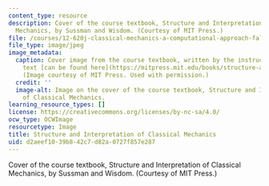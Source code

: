 ```yaml
---
content_type: resource
description: Cover of the course textbook, Structure and Interpretation of Classical
  Mechanics, by Sussman and Wisdom. (Courtesy of MIT Press.)
file: /courses/12-620j-classical-mechanics-a-computational-approach-fall-2008/d2aeef1039b842c7d82a0727f857e287_12-620jf08-th.jpg
file_type: image/jpeg
image_metadata:
  caption: Cover image from the course textbook, written by the instructors. The full
    text [can be found here](https://mitpress.mit.edu/books/structure-and-interpretation-classical-mechanics).
    (Image courtesy of MIT Press. Used with permission.)
  credit: ''
  image-alt: Image on the cover of the course textbook, Structure and Interpretation
    of Classical Mechanics.
learning_resource_types: []
license: https://creativecommons.org/licenses/by-nc-sa/4.0/
ocw_type: OCWImage
resourcetype: Image
title: Structure and Interpretation of Classical Mechanics
uid: d2aeef10-39b8-42c7-d82a-0727f857e287
---
```

Cover of the course textbook, Structure and Interpretation of Classical Mechanics, by Sussman and Wisdom. (Courtesy of MIT Press.)